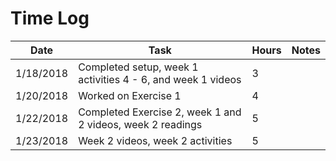 # Time Log

| Date | Task | Hours | Notes|
|------|------|-------|------|
| 1/18/2018| Completed setup, week 1 activities 4 - 6, and week 1 videos| 3 | |
| 1/20/2018 | Worked on Exercise 1 | 4 |
| 1/22/2018 | Completed Exercise 2, week 1 and 2 videos, week 2 readings | 5 |
| 1/23/2018 | Week 2 videos, week 2 activities | 5 |